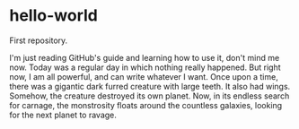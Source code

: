 # hello-world
First repository.

I'm just reading GitHub's guide and learning how to use it, don't mind me now. Today was a regular day in which nothing really happened. But right now, I am all powerful, and can write whatever I want.
Once upon a time, there was a gigantic dark furred creature with large teeth. It also had wings.
Somehow, the creature destroyed its own planet. Now, in its endless search for carnage, the monstrosity floats around the countless galaxies, looking for the next planet to ravage.
